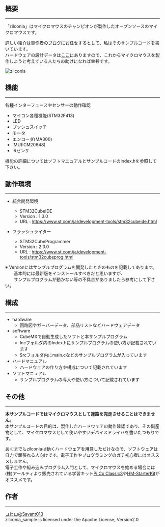 
## 概要
___

「zilconia」はマイクロマウスのチャンピオンが製作したオープンソースのマイクロマウスです。 
   
詳しい紹介は[製作者のブログ](http://matsui-mouse.blogspot.com/2018/07/zirconia.html)にお任せするとして、私はそのサンプルコードを書いています。  
ハードウェアの設計データは[ここ](http://matsui-mouse.blogspot.com/2019/04/zirconia.html)にありますので、これからマイクロマウスを製作しようと考えている人たちの助けになれば幸甚です。  
  
![zilconia](https://bitbucket.org/kohiro/zirconia_sample/src/master/zilconia.jpg, 'zilconia')

## 機能
___
 
各種インターフェースやセンサーの動作確認  

- マイコン各種機能(STM32F413)
- LED
- プッシュスイッチ
- モータ
- エンコーダ(MA300)
- IMU(ICM20648)
- IRセンサ
  
機能の詳細についてはソフトマニュアルとサンプルコードのindex.hを参照して下さい。
 
## 動作環境
___
 
- 統合開発環境
    - STM32CubeIDE
    - Version :  1.3.0
    - URL : https://www.st.com/ja/development-tools/stm32cubeide.html

- フラッシュライター
	- STM32CubeProgrammer
	- Version : 2.3.0
 	- URL : https://www.st.com/ja/development-tools/stm32cubeprog.html

※ Versionにはサンプルプログラムを開発したときのものを記載してあります。  
　　基本的には最新版をインストールすべきだと思いますが、  
　　サンプルプログラムが動かない等の不具合がありましたら参考にして下さい。

## 構成
___
 
- hardware
    - 回路図やガーバーデータ、部品リストなどハードウェアデータ
- software
    - CubeMXで自動生成したソフトと本サンプルプログラム
    - Incフォルダ内のIndex.hにサンプルプログラムの使い方が記載されています
    - Srcフォルダ内にmain.cなどのサンプルプログラムが入っています
- ハードマニュアル
    - ハードウェアの作り方や構成について記載されています
- ソフトマニュアル
    - サンプルプログラムの導入や使い方について記載されています
 
## その他
 ___

__本サンプルコードではマイクロマウスとして迷路を完走させることはできません。__  
本サンプルコードの目的は、製作したハードウェアの動作確認であり、その副産物として、マイクロマウスとして使いやすいデバイスドライバを書いたつもりです。  
  
あくまでもzilconiaは動くハードウェアを用意しただけなので、ソフトウェアは自力で頑張れる人向けです。電子工作やプログラミングのガチ初心者にはオススメしません。  
電子工作や組み込みプログラム入門として、マイクロマウスを始める場合には(株)アールティより販売されている学習キット[Pi:Co Classic3](https://www.rt-net.jp/products/pico3)や[HM-StarterKit](https://www.rt-net.jp/products/hm-star-k)がオススメです。
 
## 作者
___
 
[コヒロ@Savant013](https://twitter.com/Savant013)  
zilconia_sample is licensed under the Apache License, Version2.0
 